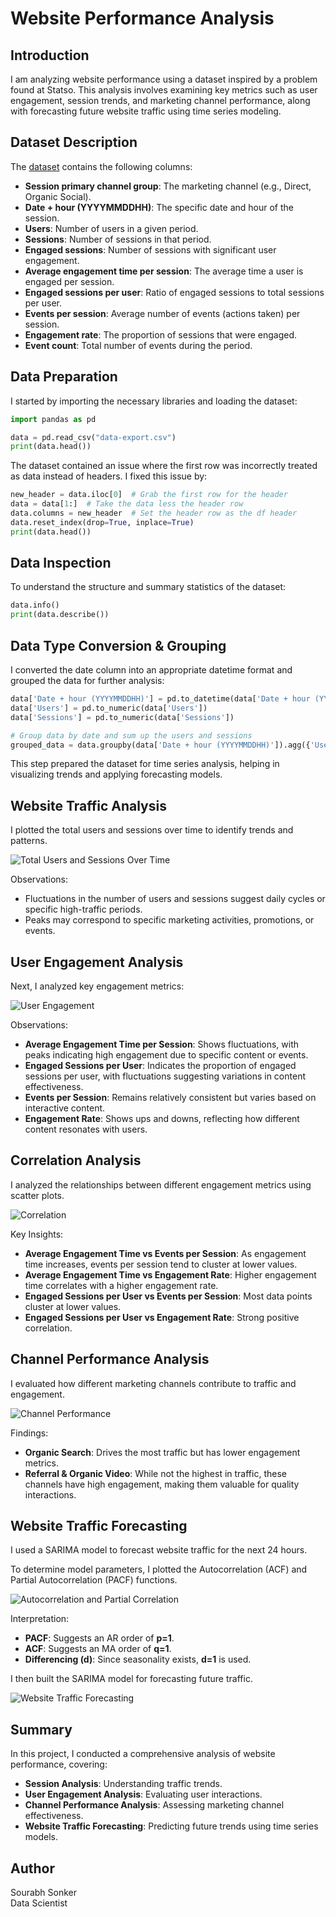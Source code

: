 # Website Performance Analysis

## Introduction

I am analyzing website performance using a dataset inspired by a problem found at Statso. This analysis involves examining key metrics such as user engagement, session trends, and marketing channel performance, along with forecasting future website traffic using time series modeling.

## Dataset Description

The [dataset](https://statso.io/website-performance-case-study/) contains the following columns:

- **Session primary channel group**: The marketing channel (e.g., Direct, Organic Social).
- **Date + hour (YYYYMMDDHH)**: The specific date and hour of the session.
- **Users**: Number of users in a given period.
- **Sessions**: Number of sessions in that period.
- **Engaged sessions**: Number of sessions with significant user engagement.
- **Average engagement time per session**: The average time a user is engaged per session.
- **Engaged sessions per user**: Ratio of engaged sessions to total sessions per user.
- **Events per session**: Average number of events (actions taken) per session.
- **Engagement rate**: The proportion of sessions that were engaged.
- **Event count**: Total number of events during the period.

## Data Preparation

I started by importing the necessary libraries and loading the dataset:

```python
import pandas as pd

data = pd.read_csv("data-export.csv")
print(data.head())
```

The dataset contained an issue where the first row was incorrectly treated as data instead of headers. I fixed this issue by:

```python
new_header = data.iloc[0]  # Grab the first row for the header
data = data[1:]  # Take the data less the header row
data.columns = new_header  # Set the header row as the df header
data.reset_index(drop=True, inplace=True)
print(data.head())
```

## Data Inspection

To understand the structure and summary statistics of the dataset:

```python
data.info()
print(data.describe())
```

## Data Type Conversion & Grouping

I converted the date column into an appropriate datetime format and grouped the data for further analysis:

```python
data['Date + hour (YYYYMMDDHH)'] = pd.to_datetime(data['Date + hour (YYYYMMDDHH)'], format='%Y%m%d%H')
data['Users'] = pd.to_numeric(data['Users'])
data['Sessions'] = pd.to_numeric(data['Sessions'])

# Group data by date and sum up the users and sessions
grouped_data = data.groupby(data['Date + hour (YYYYMMDDHH)']).agg({'Users': 'sum', 'Sessions': 'sum'})
```

This step prepared the dataset for time series analysis, helping in visualizing trends and applying forecasting models.

## Website Traffic Analysis

I plotted the total users and sessions over time to identify trends and patterns.

![Total Users and Sessions Over Time](https://github.com/Sourabh1710/Website-Performance-Analysis/blob/main/images/Total%20Users%20and%20Sessions%20Over%20Time.png)

Observations:
- Fluctuations in the number of users and sessions suggest daily cycles or specific high-traffic periods.
- Peaks may correspond to specific marketing activities, promotions, or events.

## User Engagement Analysis

Next, I analyzed key engagement metrics:

![User Engagement](https://github.com/Sourabh1710/Website-Performance-Analysis/blob/main/images/engagement%20time%20per%20session.png)

Observations:
- **Average Engagement Time per Session**: Shows fluctuations, with peaks indicating high engagement due to specific content or events.
- **Engaged Sessions per User**: Indicates the proportion of engaged sessions per user, with fluctuations suggesting variations in content effectiveness.
- **Events per Session**: Remains relatively consistent but varies based on interactive content.
- **Engagement Rate**: Shows ups and downs, reflecting how different content resonates with users.

## Correlation Analysis

I analyzed the relationships between different engagement metrics using scatter plots.

![Correlation](https://github.com/Sourabh1710/Website-Performance-Analysis/blob/main/images/comparisons.png)

Key Insights:
- **Average Engagement Time vs Events per Session**: As engagement time increases, events per session tend to cluster at lower values.
- **Average Engagement Time vs Engagement Rate**: Higher engagement time correlates with a higher engagement rate.
- **Engaged Sessions per User vs Events per Session**: Most data points cluster at lower values.
- **Engaged Sessions per User vs Engagement Rate**: Strong positive correlation.

## Channel Performance Analysis

I evaluated how different marketing channels contribute to traffic and engagement.

![Channel Performance](https://github.com/Sourabh1710/Website-Performance-Analysis/blob/main/images/Users%20and%20Sessions%20by%20Channel.png)

Findings:
- **Organic Search**: Drives the most traffic but has lower engagement metrics.
- **Referral & Organic Video**: While not the highest in traffic, these channels have high engagement, making them valuable for quality interactions.

## Website Traffic Forecasting

I used a SARIMA model to forecast website traffic for the next 24 hours.

To determine model parameters, I plotted the Autocorrelation (ACF) and Partial Autocorrelation (PACF) functions.

![Autocorrelation and Partial Correlation](https://github.com/Sourabh1710/Website-Performance-Analysis/blob/main/images/Autocorrelation%20and%20Partial%20Correlation.png)

Interpretation:
- **PACF**: Suggests an AR order of **p=1**.
- **ACF**: Suggests an MA order of **q=1**.
- **Differencing (d)**: Since seasonality exists, **d=1** is used.

I then built the SARIMA model for forecasting future traffic.

![Website Traffic Forecasting](https://github.com/Sourabh1710/Website-Performance-Analysis/blob/main/images/comparisons.png)

## Summary

In this project, I conducted a comprehensive analysis of website performance, covering:

- **Session Analysis**: Understanding traffic trends.
- **User Engagement Analysis**: Evaluating user interactions.
- **Channel Performance Analysis**: Assessing marketing channel effectiveness.
- **Website Traffic Forecasting**: Predicting future trends using time series models.

## Author
Sourabh Sonker <br>
Data Scientist
